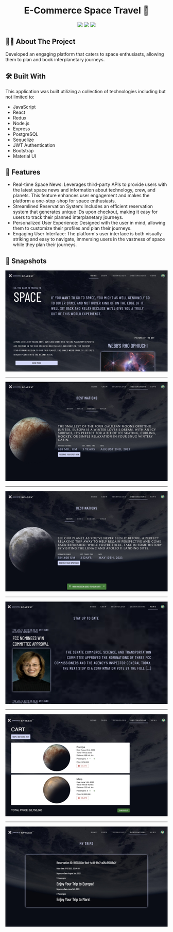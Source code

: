 <h1 align="center">E-Commerce Space Travel 🚀</h1>

<p align="center">
<a href="https://github.com/wagertg/myPortfolio"><img src="https://img.shields.io/badge/-Back%20to%20Portfolio-grey?style=flat"/></a>
<a href="https://www.linkedin.com/in/traviswager/"><img src="https://img.shields.io/badge/-LinkedIn-blue?style=flat&logo=LinkedIn&logoColor=white"/></a>
<a href="mailto:traviswager@gmail.com"><img src="https://img.shields.io/badge/-Email-c14438?style=flat&logo=Gmail&logoColor=white"/></a>
</p>

## 👨‍💻 About The Project

Developed an engaging platform that caters to space enthusiasts, allowing them to plan and book interplanetary journeys.


## 🛠️ Built With

This application was built utilizing a collection of technologies including but not limited to:

* JavaScript
* React
* Redux
* Node.js
* Express
* PostgreSQL
* Sequelize
* JWT Authentication 
* Bootstrap
* Material UI

## 📖 Features

* Real-time Space News: Leverages third-party APIs to provide users with the latest space news and information about technology, crew, and planets. This feature enhances user engagement and makes the platform a one-stop-shop for space enthusiasts.
* Streamlined Reservation System: Includes an efficient reservation system that generates unique IDs upon checkout, making it easy for users to track their planned interplanetary journeys.
* Personalized User Experience: Designed with the user in mind, allowing them to customize their profiles and plan their journeys.
* Engaging User Interface: The platform's user interface is both visually striking and easy to navigate, immersing users in the vastness of space while they plan their journeys.
  
## 📸 Snapshots

![Stackathon](./Screenshots/space-home.jpg)

---

![Stackathon](./Screenshots/space-destinations.jpg)

---

![Stackathon](./Screenshots/space-flights.jpg)

---

![Stackathon](./Screenshots/space-news.jpg)

---

![Stackathon](./Screenshots/space-cart.jpg)

---

![Stackathon](./Screenshots/space-mytrips.jpg)
